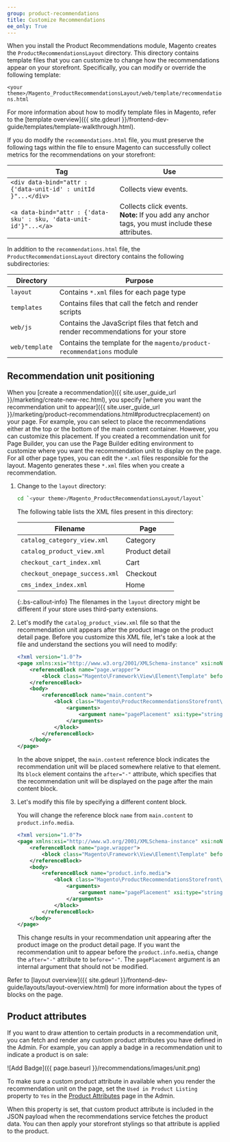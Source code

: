 ```yaml
---
group: product-recommendations
title: Customize Recommendations
ee_only: True
---
```


When you install the Product Recommendations module, Magento creates the `ProductRecommendationsLayout` directory. This directory contains template files that you can customize to change how the recommendations appear on your storefront. Specifically, you can modify or override the following template:

`<your theme>/Magento_ProductRecommendationsLayout/web/template/recommendations.html`

For more information about how to modify template files in Magento, refer to the [template overview]({{ site.gdeurl }}/frontend-dev-guide/templates/template-walkthrough.html).

If you do modify the `recommendations.html` file, you must preserve the following tags within the file to ensure Magento can successfully collect metrics for the recommendations on your storefront:

|Tag|Use|
|---|---|
|`<div data-bind="attr : {'data-unit-id' : unitId }"...</div>`| Collects view events.|
|`<a data-bind="attr : {'data-sku' : sku, 'data-unit-id'}"...</a>`| Collects click events. <br/>**Note:** If you add any anchor tags, you must include these attributes.|

In addition to the `recommendations.html` file, the `ProductRecommendationsLayout` directory contains the following subdirectories:

|Directory|Purpose|
|---|---|
|`layout`|Contains `*.xml` files for each page type|
|`templates`|Contains files that call the fetch and render scripts|
|`web/js`|Contains the JavaScript files that fetch and render recommendations for your store|
|`web/template`|Contains the template for the `magento/product-recommendations` module|

## Recommendation unit positioning

When you [create a recommendation]({{ site.user_guide_url }}/marketing/create-new-rec.html), you specify [where you want the recommendation unit to appear]({{ site.user_guide_url }}/marketing/product-recommendations.html#productrecplacement) on your page. For example, you can select to place the recommendations either at the top or the bottom of the main content container. However, you can customize this placement. If you created a recommendation unit for Page Builder, you can use the Page Builder editing environment to customize where you want the recommendation unit to display on the page. For all other page types, you can edit the `*.xml` files responsible for the layout. Magento generates these `*.xml` files when you create a recommendation.

1. Change to the `layout` directory:

    ```bash
    cd `<your theme>/Magento_ProductRecommendationsLayout/layout`
    ```

    The following table lists the XML files present in this directory:

    |Filename|Page|
    |---|---|
    |`catalog_category_view.xml`|Category|
    |`catalog_product_view.xml`|Product detail|
    |`checkout_cart_index.xml`|Cart|
    |`checkout_onepage_success.xml`|Checkout|
    |`cms_index_index.xml`|Home|

    {:.bs-callout-info}
    The filenames in the `layout` directory might be different if your store uses third-party extensions.

1. Let's modify the `catalog_product_view.xml` file so that the recommendation unit appears after the product image on the product detail page. Before you customize this XML file, let's take a look at the file and understand the sections you will need to modify:

    ```xml
    <?xml version="1.0"?>
    <page xmlns:xsi="http://www.w3.org/2001/XMLSchema-instance" xsi:noNamespaceSchemaLocation="urn:magento:framework:View/Layout/etc/page_configuration.xsd">
        <referenceBlock name="page.wrapper">
            <block class="Magento\Framework\View\Element\Template" before="-" name="product_recommendations_fetcher" template="Magento_ProductRecommendationsStorefront::fetcher.phtml" />
        </referenceBlock>
        <body>
            <referenceBlock name="main.content">
                <block class="Magento\ProductRecommendationsStorefront\Block\Renderer" after="-" name="product_recommendations_product_below_content" template="Magento_ProductRecommendationsStorefront::renderer.phtml">
                    <arguments>
                        <argument name="pagePlacement" xsi:type="string">below-main-content</argument>
                    </arguments>
                </block>
            </referenceBlock>
        </body>
    </page>
    ```

    In the above snippet, the `main.content` reference block indicates the recommendation unit will be placed somewhere relative to that element. Its `block` element contains the `after="-"` attribute, which specifies that the recommendation unit will be displayed on the page after the main content block.

1. Let's modify this file by specifying a different content block.

    You will change the reference block `name` from `main.content` to `product.info.media`.

    ```xml
    <?xml version="1.0"?>
    <page xmlns:xsi="http://www.w3.org/2001/XMLSchema-instance" xsi:noNamespaceSchemaLocation="urn:magento:framework:View/Layout/etc/page_configuration.xsd">
        <referenceBlock name="page.wrapper">
            <block class="Magento\Framework\View\Element\Template" before="-" name="product_recommendations_fetcher" template="Magento_ProductRecommendationsStorefront::fetcher.phtml" />
        </referenceBlock>
        <body>
            <referenceBlock name="product.info.media">
                <block class="Magento\ProductRecommendationsStorefront\Block\Renderer" after="-" name="product_recommendations_product_below_content" template="Magento_ProductRecommendationsStorefront::renderer.phtml">
                    <arguments>
                        <argument name="pagePlacement" xsi:type="string">below-main-content</argument>
                    </arguments>
                </block>
            </referenceBlock>
        </body>
    </page>
    ```

    This change results in your recommendation unit appearing after the product image on the product detail page. If you want the recommendation unit to appear before the `product.info.media`, change the `after="-"` attribute to `before="-"`. The `pagePlacement` argument is an internal argument that should not be modified.

Refer to [layout overview]({{ site.gdeurl }}/frontend-dev-guide/layouts/layout-overview.html) for more information about the types of blocks on the page.

## Product attributes

If you want to draw attention to certain products in a recommendation unit, you can fetch and render any custom product attributes you have defined in the Admin. For example, you can apply a badge in a recommendation unit to indicate a product is on sale:

![Add Badge]({{ page.baseurl }}/recommendations/images/unit.png)

To make sure a custom product attribute in available when you render the recommendation unit on the page, set the `Used in Product Listing` property to `Yes` in the [Product Attributes](https://docs.magento.com/user-guide/stores/attribute-product-create.html#step-4-describe-the-storefront-properties) page in the Admin.

When this property is set, that custom product attribute is included in the JSON payload when the recommendations service fetches the product data. You can then apply your storefront stylings so that attribute is applied to the product.
